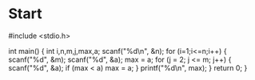 # Start
#include <stdio.h>

int main()
{
    int i,n,m,j,max,a;
    scanf("%d\n", &n);
    for (i=1;i<=n;i++)
    {  
        scanf("%d", &m);
        scanf("%d", &a);
        max = a;
        for (j = 2; j <= m; j++)
        {
            scanf("%d", &a);
            if (max < a)
                max = a;
        }
        printf("%d\n", max);
    }
    return 0;
}
